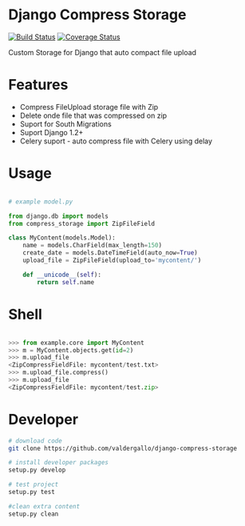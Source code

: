 Django Compress Storage
=======================

[![Build Status](https://travis-ci.org/valdergallo/django-compress-storage.png?branch=master)](https://travis-ci.org/valdergallo/django-compress-storage)
[![Coverage Status](https://coveralls.io/repos/valdergallo/django-compress-storage/badge.png)](https://coveralls.io/r/valdergallo/django-compress-storage)


Custom Storage for Django that auto compact file upload


Features
========

- Compress FileUpload storage file with Zip
- Delete onde file that was compressed on zip
- Suport for South Migrations
- Suport Django 1.2+
- Celery suport - auto compress file with Celery using delay


Usage
=====

```python

# example model.py

from django.db import models
from compress_storage import ZipFileField

class MyContent(models.Model):
    name = models.CharField(max_length=150)
    create_date = models.DateTimeField(auto_now=True)
    upload_file = ZipFileField(upload_to='mycontent/')

    def __unicode__(self):
        return self.name

```

Shell
=====

```python

>>> from example.core import MyContent
>>> m = MyContent.objects.get(id=2)
>>> m.upload_file
<ZipCompressFieldFile: mycontent/test.txt>
>>> m.upload_file.compress()
>>> m.upload_file
<ZipCompressFieldFile: mycontent/test.zip>
```

Developer
=========

```bash
# download code
git clone https://github.com/valdergallo/django-compress-storage

# install developer packages
setup.py develop

# test project
setup.py test

#clean extra content
setup.py clean

```


